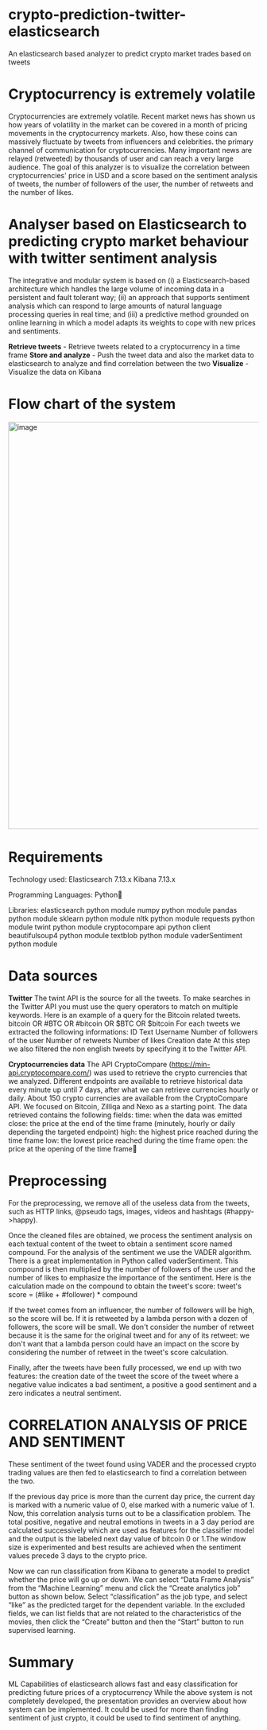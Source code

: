 # crypto-prediction-twitter-elasticsearch
An elasticsearch based analyzer to predict crypto market trades based on tweets


# Cryptocurrency is extremely volatile
Cryptocurrencies are extremely volatile. Recent market news has shown us how years of volatility in the market can be covered in a month of pricing movements in the cryptocurrency markets. Also, how these coins can massively fluctuate by tweets from influencers and celebrities. the primary channel of communication for cryptocurrencies. Many important news are relayed (retweeted) by thousands of user and can reach a very large audience. The goal of this analyzer is to visualize the correlation between cryptocurrencies' price in USD and a score based on the sentiment analysis of tweets, the number of followers of the user, the number of retweets and the number of likes.


# Analyser based on Elasticsearch to predicting crypto market behaviour with twitter sentiment analysis
The integrative and modular system is based on (i) a Elasticsearch-based architecture which handles the large volume of incoming data in a persistent and fault tolerant way; (ii) an approach that supports sentiment analysis which can respond to large amounts of natural language processing queries in real time; and (iii) a predictive method grounded on online learning in which a model adapts its weights to cope with new prices and sentiments.

**Retrieve tweets** - Retrieve tweets related to a cryptocurrency in a time frame
**Store and analyze** - Push the tweet data and also the market data to elasticsearch to analyze and find correlation between the two
**Visualize** - Visualize the data on Kibana


# Flow chart of the system
<img width="819" alt="image" src="https://user-images.githubusercontent.com/47447202/123686039-fa292480-d86c-11eb-91b1-3f9eab6caa22.png">


# Requirements
Technology used:
Elasticsearch 7.13.x
Kibana 7.13.x

Programming Languages: Python

Libraries:
elasticsearch python module
numpy python module
pandas python module
sklearn python module
nltk python module
requests python module
twint python module
cryptocompare api python client
beautifulsoup4 python module
textblob python module
vaderSentiment python module


# Data sources
**Twitter**
The twint API is the source for all the tweets. To make searches in the Twitter API you must use the query operators to match on multiple keywords. Here is an example of a query for the Bitcoin related tweets.
bitcoin OR #BTC OR #bitcoin OR $BTC OR $bitcoin
For each tweets we extracted the following informations:
ID
Text
Username
Number of followers of the user
Number of retweets
Number of likes
Creation date
At this step we also filtered the non english tweets by specifying it to the Twitter API.


**Cryptocurrencies data**
The API CryptoCompare (https://min-api.cryptocompare.com/) was used to retrieve the crypto currencies that we analyzed. Different endpoints are available to retrieve historical data every minute up until 7 days, after what we can retrieve currencies hourly or daily.
About 150 crypto currencies are available from the CryptoCompare API. We focused on Bitcoin, Zilliqa and Nexo as a starting point. The data retrieved contains the following fields:
time: when the data was emitted
close: the price at the end of the time frame (minutely, hourly or daily depending the targeted endpoint)
high: the highest price reached during the time frame
low: the lowest price reached during the time frame
open: the price at the opening of the time frame


# Preprocessing
For the preprocessing, we remove all of the useless data from the tweets, such as HTTP links, @pseudo tags, images, videos and hashtags (#happy->happy). 

Once the cleaned files are obtained, we process the sentiment analysis on each textual content of the tweet to obtain a sentiment score named compound. For the analysis of the sentiment we use the VADER algorithm. There is a great implementation in Python called vaderSentiment. This compound is then multiplied by the number of followers of the user and the number of likes to emphasize the importance of the sentiment. Here is the calculation made on the compound to obtain the tweet's score:
tweet's score = (#like + #follower) * compound

If the tweet comes from an influencer, the number of followers will be high, so the score will be. If it is retweeted by a lambda person with a dozen of followers, the score will be small. We don't consider the number of retweet because it is the same for the original tweet and for any of its retweet: we don't want that a lambda person could have an impact on the score by considering the number of retweet in the tweet's score calculation.

Finally, after the tweets have been fully processed, we end up with two features:
the creation date of the tweet
the score of the tweet where a negative value indicates a bad sentiment, a positive a good sentiment and a zero indicates a neutral sentiment.


# CORRELATION ANALYSIS OF PRICE AND SENTIMENT 
These sentiment of the tweet found using VADER and the processed crypto trading values are then fed to elasticsearch to find a correlation between the two.

If the previous day price is more than the current day price, the current day is marked with a numeric value of 0, else marked with a numeric value of 1. Now, this correlation analysis turns out to be a classification problem. The total positive, negative and neutral emotions in tweets in a 3 day period are calculated successively which are used as features for the classifier model and the output is the labeled next day value of bitcoin 0 or 1.The window size is experimented and best results are achieved when the sentiment values precede 3 days to the crypto price. 

Now we can run classification from Kibana to generate a model to predict whether the price will go up or down. We can select “Data Frame Analysis” from the “Machine Learning” menu and click the “Create analytics job” button as shown below. Select “classification” as the job type, and select “like” as the predicted target for the dependent variable. In the excluded fields, we can list fields that are not related to the characteristics of the movies, then click the “Create” button and then the “Start” button to run supervised learning.


# Summary
ML Capabilities of elasticsearch allows fast and easy classification for predicting future prices of a cryptocurrency
While the above system is not completely developed, the presentation provides an overview about how system can be implemented.
It could be used for more than finding sentiment of just crypto, it could be used to find sentiment of anything.

